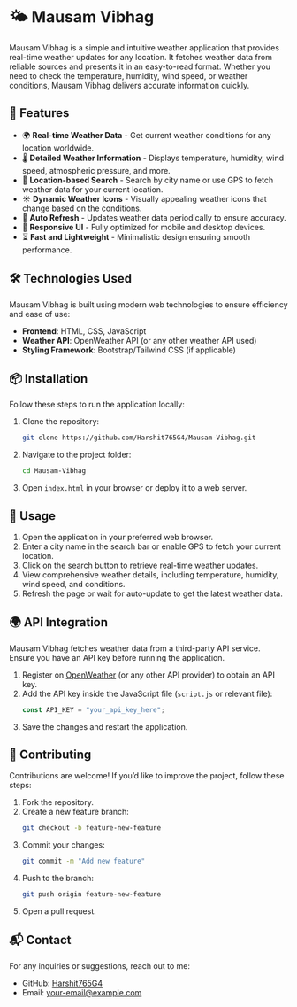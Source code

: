 # 🌤️ Mausam Vibhag

Mausam Vibhag is a simple and intuitive weather application that provides real-time weather updates for any location. It fetches weather data from reliable sources and presents it in an easy-to-read format. Whether you need to check the temperature, humidity, wind speed, or weather conditions, Mausam Vibhag delivers accurate information quickly.

## 🚀 Features

- 🌍 **Real-time Weather Data** - Get current weather conditions for any location worldwide.
- 🌡️ **Detailed Weather Information** - Displays temperature, humidity, wind speed, atmospheric pressure, and more.
- 📍 **Location-based Search** - Search by city name or use GPS to fetch weather data for your current location.
- ☀️ **Dynamic Weather Icons** - Visually appealing weather icons that change based on the conditions.
- 🔄 **Auto Refresh** - Updates weather data periodically to ensure accuracy.
- 🎨 **Responsive UI** - Fully optimized for mobile and desktop devices.
- ⏳ **Fast and Lightweight** - Minimalistic design ensuring smooth performance.

## 🛠️ Technologies Used

Mausam Vibhag is built using modern web technologies to ensure efficiency and ease of use:

- **Frontend**: HTML, CSS, JavaScript
- **Weather API**: OpenWeather API (or any other weather API used)
- **Styling Framework**: Bootstrap/Tailwind CSS (if applicable)

## 📦 Installation

Follow these steps to run the application locally:

1. Clone the repository:
   ```sh
   git clone https://github.com/Harshit765G4/Mausam-Vibhag.git
   ```
2. Navigate to the project folder:
   ```sh
   cd Mausam-Vibhag
   ```
3. Open `index.html` in your browser or deploy it to a web server.

## 🔧 Usage

1. Open the application in your preferred web browser.
2. Enter a city name in the search bar or enable GPS to fetch your current location.
3. Click on the search button to retrieve real-time weather updates.
4. View comprehensive weather details, including temperature, humidity, wind speed, and conditions.
5. Refresh the page or wait for auto-update to get the latest weather data.

## 🌍 API Integration

Mausam Vibhag fetches weather data from a third-party API service. Ensure you have an API key before running the application.

1. Register on [OpenWeather](https://openweathermap.org/) (or any other API provider) to obtain an API key.
2. Add the API key inside the JavaScript file (`script.js` or relevant file):
   ```js
   const API_KEY = "your_api_key_here";
   ```
3. Save the changes and restart the application.

## 🤝 Contributing

Contributions are welcome! If you’d like to improve the project, follow these steps:

1. Fork the repository.
2. Create a new feature branch:
   ```sh
   git checkout -b feature-new-feature
   ```
3. Commit your changes:
   ```sh
   git commit -m "Add new feature"
   ```
4. Push to the branch:
   ```sh
   git push origin feature-new-feature
   ```
5. Open a pull request.

## 📬 Contact

For any inquiries or suggestions, reach out to me:

- GitHub: [Harshit765G4](https://github.com/Harshit765G4)
- Email: [your-email@example.com](mailto:your-email@example.com)


